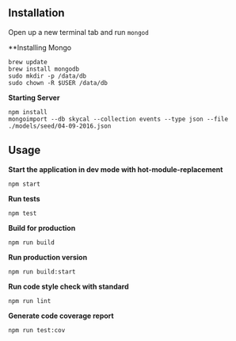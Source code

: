 ## Installation

Open up a new terminal tab and run `mongod`

**Installing Mongo
```
brew update
brew install mongodb
sudo mkdir -p /data/db
sudo chown -R $USER /data/db
```

**Starting Server**
```
npm install
mongoimport --db skycal --collection events --type json --file ./models/seed/04-09-2016.json
```

## Usage

**Start the application in dev mode with hot-module-replacement**
```
npm start
```

**Run tests**
```
npm test
```

**Build for production**
```
npm run build
```

**Run production version**
```
npm run build:start
```

**Run code style check with standard**
```
npm run lint
```

**Generate code coverage report**
```
npm run test:cov
```